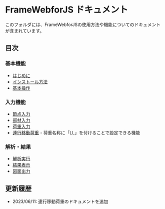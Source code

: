 # FrameWebforJS ドキュメント

このフォルダには、FrameWebforJSの使用方法や機能についてのドキュメントが含まれています。

## 目次

### 基本機能
- [はじめに](./はじめに.md)
- [インストール方法](./インストール方法.md)
- [基本操作](./基本操作.md)

### 入力機能
- [節点入力](./節点入力.md)
- [部材入力](./部材入力.md)
- [荷重入力](./荷重入力.md)
- [連行移動荷重](./連行移動荷重.md) - 荷重名称に「LL」を付けることで設定できる機能

### 解析・結果
- [解析実行](./解析実行.md)
- [結果表示](./結果表示.md)
- [図面出力](./図面出力.md)

## 更新履歴

- 2023/06/11: 連行移動荷重のドキュメントを追加 
